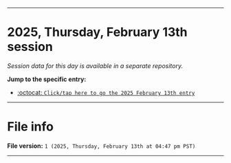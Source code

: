 
***

# 2025, Thursday, February 13th session

_Session data for this day is available in a separate repository._

**Jump to the specific entry:**

- [:octocat: `Click/tap here to go the 2025 February 13th entry`](https://github.com/seanpm2001/SeansLifeArchive_Images_TinyTower_Y2025/tree/SeansLifeArchive_Images_TinyTower_Y2025_Main-dev/2025/02_February/13/)

***

# File info

**File version:** `1 (2025, Thursday, February 13th at 04:47 pm PST)`

***
